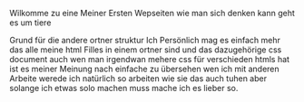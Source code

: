 Wilkomme zu eine Meiner Ersten Wepseiten wie man sich denken kann geht es um tiere 

Grund für die andere ortner struktur Ich Persönlich mag es einfach mehr das alle meine html Filles in einem ortner sind und das dazugehörige css document auch wen man irgendwan mehere css für verschieden htmls hat ist es meiner Meinung nach einfache zu übersehen wen ich mit anderen Arbeite werede ich natürlich so arbeiten wie sie das auch tuhen aber solange ich etwas solo machen muss mache ich es lieber so.
